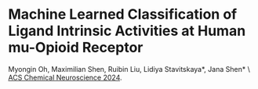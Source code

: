 # Machine Learned Classification of Ligand Intrinsic Activities at Human mu-Opioid Receptor

Myongin Oh, Maximilian Shen, Ruibin Liu, Lidiya Stavitskaya*, Jana Shen* \\
[ACS Chemical Neuroscience 2024](https://pubs.acs.org/doi/10.1021/acschemneuro.4c00212). 
